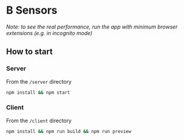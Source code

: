 # B Sensors

*Note: to see the real performance, run the app with minimum browser 
extensions (e.g. in incognito mode)*

## How to start

### Server
From the `/server` directory

```bash
npm install && npm start
```

### Client
From the `/client` directory

```bash
npm install && npm run build && npm run preview
```
